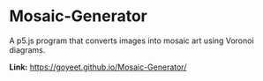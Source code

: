 # Mosaic-Generator
A p5.js program that converts images into mosaic art using Voronoi diagrams.

**Link:** https://goyeet.github.io/Mosaic-Generator/
